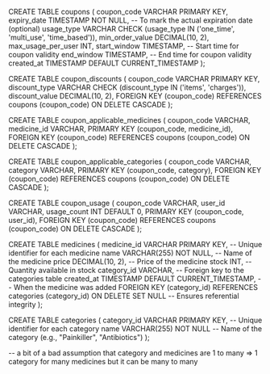 CREATE TABLE coupons (
    coupon_code VARCHAR PRIMARY KEY,
    expiry_date TIMESTAMP NOT NULL,  -- To mark the actual expiration date (optional)
    usage_type VARCHAR CHECK (usage_type IN ('one_time', 'multi_use', 'time_based')),
    min_order_value DECIMAL(10, 2),
    max_usage_per_user INT,
    start_window TIMESTAMP,  -- Start time for coupon validity
    end_window TIMESTAMP,    -- End time for coupon validity
    created_at TIMESTAMP DEFAULT CURRENT_TIMESTAMP
);

CREATE TABLE coupon_discounts (
    coupon_code VARCHAR PRIMARY KEY,
    discount_type VARCHAR CHECK (discount_type IN ('items', 'charges')),
    discount_value DECIMAL(10, 2),
    FOREIGN KEY (coupon_code) REFERENCES coupons (coupon_code) ON DELETE CASCADE
);

CREATE TABLE coupon_applicable_medicines (
    coupon_code VARCHAR,
    medicine_id VARCHAR,
    PRIMARY KEY (coupon_code, medicine_id),
    FOREIGN KEY (coupon_code) REFERENCES coupons (coupon_code) ON DELETE CASCADE
);

CREATE TABLE coupon_applicable_categories (
    coupon_code VARCHAR,
    category VARCHAR,
    PRIMARY KEY (coupon_code, category),
    FOREIGN KEY (coupon_code) REFERENCES coupons (coupon_code) ON DELETE CASCADE
);

CREATE TABLE coupon_usage (
    coupon_code VARCHAR,
    user_id VARCHAR,
    usage_count INT DEFAULT 0,
    PRIMARY KEY (coupon_code, user_id),
    FOREIGN KEY (coupon_code) REFERENCES coupons (coupon_code) ON DELETE CASCADE
);

CREATE TABLE medicines (
    medicine_id VARCHAR PRIMARY KEY,  -- Unique identifier for each medicine
    name VARCHAR(255) NOT NULL,       -- Name of the medicine
    price DECIMAL(10, 2),             -- Price of the medicine
    stock INT,                        -- Quantity available in stock
    category_id VARCHAR,              -- Foreign key to the categories table
    created_at TIMESTAMP DEFAULT CURRENT_TIMESTAMP, -- When the medicine was added
    FOREIGN KEY (category_id) REFERENCES categories (category_id) ON DELETE SET NULL  -- Ensures referential integrity
);

CREATE TABLE categories (
    category_id VARCHAR PRIMARY KEY,  -- Unique identifier for each category
    name VARCHAR(255) NOT NULL        -- Name of the category (e.g., "Painkiller", "Antibiotics")
);


-- a bit of a bad assumption that category and medicines are 1 to many => 1 category for many medicines but it can be many to many

